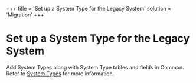 +++
title = 'Set up a System Type for the Legacy System'
solution = 'Migration'
+++

# Set up a System Type for the Legacy System

Add System Types along with System Type tables and fields in Common.
Refer to [System
Types](../../../Platform/Common/Use_Cases/System_Types_Overview) for
more information.
